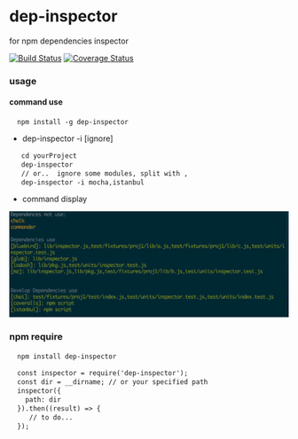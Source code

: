 # dep-inspector
for npm dependencies inspector

[![Build Status](https://travis-ci.org/hongxuanlee/dep-inspector.svg?branch=master)](https://travis-ci.org/hongxuanlee/dep-inspector)
[![Coverage Status](https://coveralls.io/repos/github/hongxuanlee/dep-inspector/badge.svg?branch=master)](https://coveralls.io/github/hongxuanlee/dep-inspector?branch=master)

### usage

#### command use
```
  npm install -g dep-inspector
```

- dep-inspector -i [ignore]

``` 
   cd yourProject
   dep-inspector
   // or..  ignore some modules, split with ,
   dep-inspector -i mocha,istanbul
```

- command display


![](display.png)


### npm require

```
  npm install dep-inspector
```

```
  const inspector = require('dep-inspector');
  const dir = __dirname; // or your specified path
  inspector({
    path: dir
  }).then((result) => {
     // to do...
  });
```




